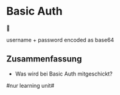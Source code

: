 # Basic Auth
🔑

username + password encoded as base64

## Zusammenfassung
- Was wird bei Basic Auth mitgeschickt?

#nur learning unit#